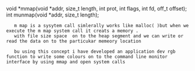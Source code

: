 
 void *mmap(void *addr, size_t length, int prot, int flags,
                  int fd, off_t offset);
       int munmap(void *addr, size_t length);
       
       m map is a sysytem call simlerally works like malloc( )but when we execute the m map system call it creats a memory .
       with file size space  on to the heap segment and we can write or read the data on to the particukar memeory location 
       
       bu using this concept i have developed an application dev rgb function to write some colours on to the command line monitor interface by using mmap and open system calls 

